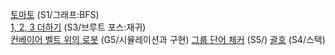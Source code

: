 [토마토](https://www.acmicpc.net/problem/7576) (S1/그래프:BFS)<br>
[1, 2, 3 더하기](https://www.acmicpc.net/problem/9095) (S3/브루트 포스:재귀)<br>
[컨베이어 벨트 위의 로봇](https://www.acmicpc.net/problem/20055) (G5/시뮬레이션과 구현)
[그룹 단어 체커](https://www.acmicpc.net/problem/1316) (S5/)
[괄호](https://www.acmicpc.net/problem/9012) (S4/스택)
